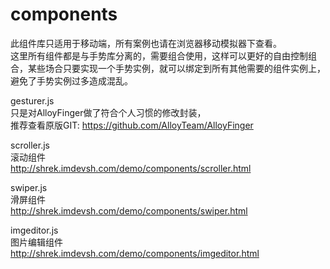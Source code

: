 # components
此组件库只适用于移动端，所有案例也请在浏览器移动模拟器下查看。  
这里所有组件都是与手势库分离的，需要组合使用，这样可以更好的自由控制组合，某些场合只要实现一个手势实例，就可以绑定到所有其他需要的组件实例上，避免了手势实例过多造成混乱。
  

gesturer.js  
只是对AlloyFinger做了符合个人习惯的修改封装，  
推荐查看原版GIT: https://github.com/AlloyTeam/AlloyFinger  


scroller.js  
滚动组件  
http://shrek.imdevsh.com/demo/components/scroller.html  

swiper.js  
滑屏组件  
http://shrek.imdevsh.com/demo/components/swiper.html  


imgeditor.js  
图片编辑组件  
http://shrek.imdevsh.com/demo/components/imgeditor.html  
